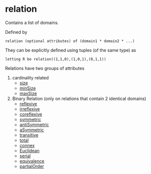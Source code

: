 # relation
Contains a list of domains.

Defined by 
``` 
relation (optional attributes) of (domain1 * domain2 * ...)
```

They can be explicitly defined using tuples (of the same type) as
```
letting R be relation((1,1,0),(1,0,1),(0,1,1))
```

Relations have two groups of attributes
1. cardinality related
    - [size](https://github.com/conjure-cp/conjure/blob/main/docs/bits/attribute/L_size.md)
    - [minSize](https://github.com/conjure-cp/conjure/blob/main/docs/bits/attribute/L_maxSize.md)
    - [maxSize](https://github.com/conjure-cp/conjure/blob/main/docs/bits/attribute/L_minSize.md)
2. Binary Relation (only on relations that contain 2 identical domains)
    - [reflexive](https://github.com/conjure-cp/conjure/blob/main/docs/bits/attribute/L_reflexive.md)
    - [irreflexive](https://github.com/conjure-cp/conjure/blob/main/docs/bits/attribute/L_irreflexive.md)
    - [coreflexive](https://github.com/conjure-cp/conjure/blob/main/docs/bits/attribute/L_coreflexive.md)
    - [symmetric]()
    - [antiSymmetric]()
    - [aSymmetric]()
    - [transitive]()
    - [total]()
    - [connex]()
    - [Euclidean]()
    - [serial]()
    - [equivalence]()
    - [partialOrder]()

